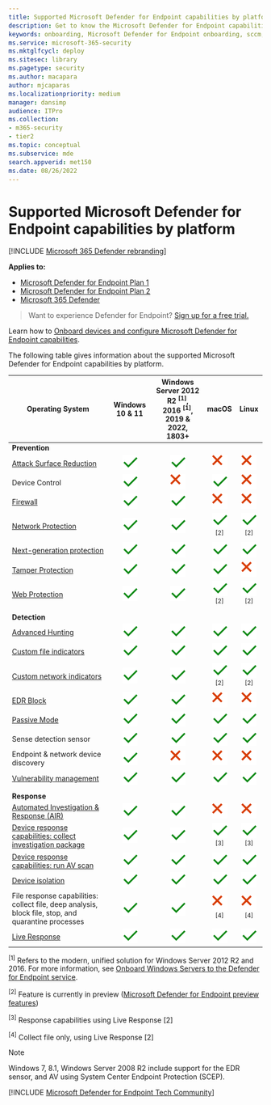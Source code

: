 ```yaml
---
title: Supported Microsoft Defender for Endpoint capabilities by platform
description: Get to know the Microsoft Defender for Endpoint capabilities supported for Windows 10 devices, servers, and non-Windows devices.
keywords: onboarding, Microsoft Defender for Endpoint onboarding, sccm, group policy, mdm, local script, detection test
ms.service: microsoft-365-security
ms.mktglfcycl: deploy
ms.sitesec: library
ms.pagetype: security
ms.author: macapara
author: mjcaparas
ms.localizationpriority: medium
manager: dansimp
audience: ITPro
ms.collection:
- m365-security
- tier2
ms.topic: conceptual
ms.subservice: mde
search.appverid: met150
ms.date: 08/26/2022
---
```


# Supported Microsoft Defender for Endpoint capabilities by platform

[!INCLUDE [Microsoft 365 Defender rebranding](../../includes/microsoft-defender.md)]

**Applies to:**

- [Microsoft Defender for Endpoint Plan 1](https://go.microsoft.com/fwlink/p/?linkid=2154037)
- [Microsoft Defender for Endpoint Plan 2](https://go.microsoft.com/fwlink/p/?linkid=2154037)
- [Microsoft 365 Defender](https://go.microsoft.com/fwlink/?linkid=2118804)

> Want to experience Defender for Endpoint? [Sign up for a free trial.](https://signup.microsoft.com/create-account/signup?products=7f379fee-c4f9-4278-b0a1-e4c8c2fcdf7e&ru=https://aka.ms/MDEp2OpenTrial?ocid=docs-wdatp-onboardconfigure-abovefoldlink)

Learn how to [Onboard devices and configure Microsoft Defender for Endpoint capabilities](onboard-configure.md).

The following table gives information about the supported Microsoft Defender for Endpoint capabilities by platform.

|Operating System|Windows 10 & 11|Windows Server 2012 R2 <sup>[1]</sup>, <br> 2016 <sup>[1]</sup>, <br> 2019 & 2022, <br> 1803+|macOS|Linux|
|---|:---:|:---:|:---:|:---:|
|**Prevention**|||||
|[Attack Surface Reduction](attack-surface-reduction.md)|![Yes.](images/svg/check-yes.svg)|![Yes.](images/svg/check-yes.svg)|![No](images/svg/check-no.svg)|![No](images/svg/check-no.svg)|
|Device Control|![Yes.](images/svg/check-yes.svg)|![No](images/svg/check-no.svg)|![Yes.](images/svg/check-yes.svg)|![No](images/svg/check-no.svg)|
|[Firewall](host-firewall-reporting.md)|![Yes.](images/svg/check-yes.svg)|![Yes.](images/svg/check-yes.svg)|![No](images/svg/check-no.svg)|![No](images/svg/check-no.svg)|
|[Network Protection](network-protection.md)|![Yes.](images/svg/check-yes.svg)|![Yes.](images/svg/check-yes.svg)|![Yes.](images/svg/check-yes.svg) <sup>[2]</sup>|![Yes.](images/svg/check-yes.svg) <sup>[2]</sup>|
|[Next-generation protection](next-generation-protection.md)|![Yes.](images/svg/check-yes.svg)|![Yes.](images/svg/check-yes.svg)|![Yes.](images/svg/check-yes.svg)|![Yes.](images/svg/check-yes.svg)|
|[Tamper Protection](prevent-changes-to-security-settings-with-tamper-protection.md)|![Yes.](images/svg/check-yes.svg)|![Yes.](images/svg/check-yes.svg)|![Yes.](images/svg/check-yes.svg)|![No](images/svg/check-no.svg)|
|[Web Protection](web-protection-overview.md)|![Yes.](images/svg/check-yes.svg)|![Yes.](images/svg/check-yes.svg)|![Yes.](images/svg/check-yes.svg) <sup>[2]</sup>|![Yes.](images/svg/check-yes.svg) <sup>[2]</sup>|
||||||
|**Detection**|||||
|[Advanced Hunting](../defender/advanced-hunting-overview.md)|![Yes.](images/svg/check-yes.svg)|![Yes.](images/svg/check-yes.svg)|![Yes.](images/svg/check-yes.svg)|![Yes.](images/svg/check-yes.svg)|
|[Custom file indicators](indicator-file.md)|![Yes.](images/svg/check-yes.svg)|![Yes.](images/svg/check-yes.svg)|![Yes.](images/svg/check-yes.svg)|![Yes.](images/svg/check-yes.svg)|
|[Custom network indicators](indicator-ip-domain.md)|![Yes.](images/svg/check-yes.svg)|![Yes.](images/svg/check-yes.svg)|![Yes.](images/svg/check-yes.svg) <sup>[2]</sup>|![Yes.](images/svg/check-yes.svg) <sup>[2]</sup>|
|[EDR Block](edr-in-block-mode.md)|![Yes.](images/svg/check-yes.svg)|![Yes.](images/svg/check-yes.svg)|![No](images/svg/check-no.svg)|![No](images/svg/check-no.svg)|
|[Passive Mode](microsoft-defender-antivirus-compatibility.md)|![Yes.](images/svg/check-yes.svg)|![Yes.](images/svg/check-yes.svg)|![Yes.](images/svg/check-yes.svg)|![Yes.](images/svg/check-yes.svg)|
|Sense detection sensor|![Yes.](images/svg/check-yes.svg)|![Yes.](images/svg/check-yes.svg)|![Yes.](images/svg/check-yes.svg)|![Yes.](images/svg/check-yes.svg)|
|Endpoint & network device discovery|![Yes.](images/svg/check-yes.svg)|![No](images/svg/check-no.svg)|![No](images/svg/check-no.svg)|![No](images/svg/check-no.svg)|
|[Vulnerability management](../defender-vulnerability-management/defender-vulnerability-management.md)|![Yes.](images/svg/check-yes.svg)|![Yes.](images/svg/check-yes.svg)|![Yes.](images/svg/check-yes.svg)|![Yes.](images/svg/check-yes.svg)|
||||||
|**Response**     |         |         |         ||
|[Automated Investigation & Response (AIR)](automated-investigations.md)        | ![Yes.](images/svg/check-yes.svg)        | ![Yes.](images/svg/check-yes.svg)  |  ![No](images/svg/check-no.svg)       |  ![No](images/svg/check-no.svg)        |
|[Device response capabilities: collect investigation package ](respond-machine-alerts.md)        | ![Yes.](images/svg/check-yes.svg)        | ![Yes.](images/svg/check-yes.svg)   |  ![Yes.](images/svg/check-yes.svg) <sup>[3]</sup>       |  ![Yes.](images/svg/check-yes.svg) <sup>[3]</sup>        |
|[Device response capabilities: run AV scan](respond-machine-alerts.md)        | ![Yes.](images/svg/check-yes.svg)        | ![Yes.](images/svg/check-yes.svg)   |  ![Yes.](images/svg/check-yes.svg)        |  ![Yes.](images/svg/check-yes.svg)         |
|[Device isolation](respond-machine-alerts.md)        | ![Yes.](images/svg/check-yes.svg)        | ![Yes.](images/svg/check-yes.svg)   |  ![Yes.](images/svg/check-yes.svg)       |  ![Yes.](images/svg/check-yes.svg)    |
|File response capabilities: collect file, deep analysis, block file, stop, and quarantine processes        | ![Yes.](images/svg/check-yes.svg)        | ![Yes.](images/svg/check-yes.svg)   |  ![No](images/svg/check-no.svg) <sup>[4]</sup>      |  ![No](images/svg/check-no.svg) <sup>[4]</sup>    |
|[Live Response](live-response.md)       | ![Yes.](images/svg/check-yes.svg)        | ![Yes.](images/svg/check-yes.svg) |  ![Yes.](images/svg/check-yes.svg)       |  ![Yes.](images/svg/check-yes.svg)      |

<sup>[1]</sup> Refers to the modern, unified solution for Windows Server 2012 R2 and 2016. For more information, see [Onboard Windows Servers to the Defender for Endpoint service](configure-server-endpoints.md).

<sup>[2]</sup> Feature is currently in preview ([Microsoft Defender for Endpoint preview features](preview.md))

<sup>[3]</sup> Response capabilities using Live Response [2]

<sup>[4]</sup> Collect file only, using Live Response [2]

> [!NOTE]
> Windows 7, 8.1, Windows Server 2008 R2 include support for the EDR sensor, and AV using System Center Endpoint Protection (SCEP).

[!INCLUDE [Microsoft Defender for Endpoint Tech Community](../../includes/defender-mde-techcommunity.md)]

